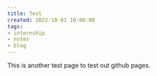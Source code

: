 ```yaml
---
title: Test
created: 2022-10-01 10:00:00
tags:
- internship
- notes
- blog
---
```


This is another test page to test out github pages.
